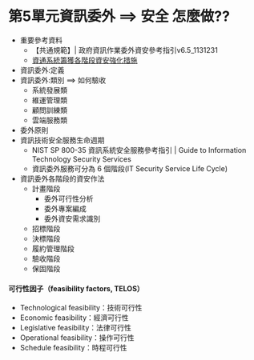 # 第5單元資訊委外 ==> 安全 怎麼做??
- 重要參考資料
  - 【共通規範】| 政府資訊作業委外資安參考指引v6.5_1131231
  - [資通系統籌獲各階段資安強化措施](https://moda.gov.tw/ACS/laws/guide/rules-guidelines/1355) 
- 資訊委外:定義
- 資訊委外:類別 ==> 如何驗收
  - 系統發展類
  - 維運管理類
  - 顧問訓練類
  - 雲端服務類
- 委外原則
- 資訊技術安全服務生命週期
  - NIST SP 800-35 資訊系統安全服務參考指引 | Guide to Information Technology Security Services
  - 資訊委外服務可分為 6 個階段(IT Security Service Life Cycle) 
- 資訊委外各階段的資安作法
  - 計畫階段
    - 委外可行性分析
    - 委外專案編成
    - 委外資安需求識別
  - 招標階段
  - 決標階段
  - 履約管理階段
  - 驗收階段
  - 保固階段

#### 可行性因子（feasibility factors, TELOS）
- Technological feasibility：技術可行性
- Economic feasibility：經濟可行性
- Legislative feasibility：法律可行性
- Operational feasibility：操作可行性
- Schedule feasibility：時程可行性
